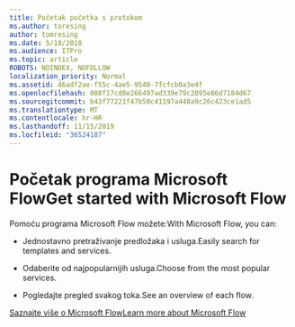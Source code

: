 ```yaml
---
title: Početak početka s protokom
ms.author: toresing
author: tomresing
ms.date: 5/18/2018
ms.audience: ITPro
ms.topic: article
ROBOTS: NOINDEX, NOFOLLOW
localization_priority: Normal
ms.assetid: 46adf2ae-f55c-4ae5-9540-7fcfcb0a3e4f
ms.openlocfilehash: 008f17cd8e266497ad339e79c2095e06d7184d67
ms.sourcegitcommit: b43f77221f47b50c41197a448a9c26c423ce1ad5
ms.translationtype: MT
ms.contentlocale: hr-HR
ms.lasthandoff: 11/15/2019
ms.locfileid: "36524187"
---
```

# <a name="get-started-with-microsoft-flow"></a><span data-ttu-id="4cc1d-102">Početak programa Microsoft Flow</span><span class="sxs-lookup"><span data-stu-id="4cc1d-102">Get started with Microsoft Flow</span></span>

<span data-ttu-id="4cc1d-103">Pomoću programa Microsoft Flow možete:</span><span class="sxs-lookup"><span data-stu-id="4cc1d-103">With Microsoft Flow, you can:</span></span>
  
- <span data-ttu-id="4cc1d-104">Jednostavno pretraživanje predložaka i usluga.</span><span class="sxs-lookup"><span data-stu-id="4cc1d-104">Easily search for templates and services.</span></span>
    
- <span data-ttu-id="4cc1d-105">Odaberite od najpopularnijih usluga.</span><span class="sxs-lookup"><span data-stu-id="4cc1d-105">Choose from the most popular services.</span></span>
    
- <span data-ttu-id="4cc1d-106">Pogledajte pregled svakog toka.</span><span class="sxs-lookup"><span data-stu-id="4cc1d-106">See an overview of each flow.</span></span>
    
[<span data-ttu-id="4cc1d-107">Saznajte više o Microsoft Flow</span><span class="sxs-lookup"><span data-stu-id="4cc1d-107">Learn more about Microsoft Flow</span></span>](https://go.microsoft.com/fwlink/?linkid=874446)
  


